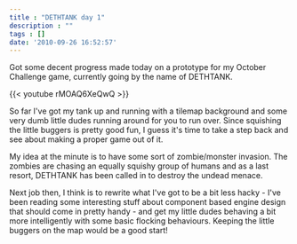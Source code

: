 ```yaml
---
title : "DETHTANK day 1"
description : ""
tags : []
date: '2010-09-26 16:52:57'
---
```


Got some decent progress made today on a prototype for my October Challenge game, currently going by the name of DETHTANK.

{{< youtube rMOAQ6XeQwQ >}}

<!--more-->
So far I've got my tank up and running with a tilemap background and some very dumb little dudes running around for you to run over. Since squishing the little buggers is pretty good fun, I guess it's time to take a step back and see about making a proper game out of it.

My idea at the minute is to have some sort of zombie/monster invasion. The zombies are chasing an equally squishy group of humans and as a last resort, DETHTANK has been called in to destroy the undead menace.

Next job then, I think is to rewrite what I've got to be a bit less hacky - I've been reading some interesting stuff about component based engine design that should come in pretty handy - and get my little dudes behaving a bit more intelligently with some basic flocking behaviours. Keeping the little buggers on the map would be a good start!
